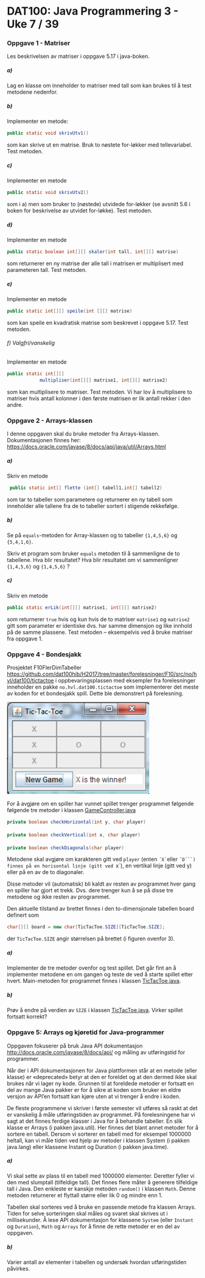 # DAT100: Java Programmering 3 - Uke 7 / 39

### Oppgave 1 - Matriser

Les beskrivelsen av matriser i oppgave 5.17 i java-boken.

##### a)

Lag en klasse om inneholder to matriser med tall som kan brukes til å test metodene nedenfor.

##### b)

Implementer en metode:

```java
public static void skrivUtv1()
```

som kan skrive ut en matrise. Bruk to nøstete for-løkker med tellevariabel. Test metoden.

##### c)

Implementer en metode  

```java
public static void skrivUtv2()
```

som i a) men som bruker to (nøstede) utvidede for-løkker (se avsnitt 5.6 i boken for beskrivelse av utvidet for-løkke). Test metoden.

##### d)

Implementer en metode

```java
public static boolean int[][] skaler(int tall, int[][] matrise)
```
som returnerer en ny matrise der alle tall i matrisen er multiplisert med parameteren tall. Test metoden.

##### e)

Implementer en metode

```java
public static int[][] speile(int [][] matrise)
```

som kan speile en kvadratisk matrise som beskrevet i oppgave 5.17. Test metoden.

###### f)	Valgfri/vanskelig

Implementer en metode

```java
public static int[][]
            multipliser(int[][] matrise1, int[][] matrise2)
```

som kan multiplisere to matriser. Test metoden. Vi har lov å multiplisere to matriser hvis antall kolonner i den første matrisen er lik antall rekker i den andre.

### Oppgave 2 - Arrays-klassen

I denne oppgaven skal du bruke metoder fra Arrays-klassen. Dokumentasjonen finnes her:
https://docs.oracle.com/javase/8/docs/api/java/util/Arrays.html

##### a)

Skriv en metode

```java
 public static int[] flette (int[] tabell1,int[] tabell2)
 ```

som tar to tabeller som parametere og returnerer en ny tabell som inneholder alle tallene fra de to tabeller sortert i stigende rekkefølge.

##### b)

Se på `equals`-metoden for Array-klassen og to tabeller `{1,4,5,6}` og `{5,4,1,6}`.

Skriv et program som bruker `equals` metoden til å sammenligne de to tabellene. Hva blir resultatet? Hva blir resultatet om vi sammenligner `{1,4,5,6}` og `{1,4,5,6}` ?

##### c)

Skriv en metode

```java
public static erLik(int[][] matrise1, int[][] matrise2)
```

som returnerer `true` hvis og kun hvis de to matriser `matrise1` og `matrise2` gitt som parameter er identiske dvs. har samme dimensjon og like innhold på de samme plassene. Test metoden – eksempelvis ved å bruke matriser fra oppgave 1.

### Oppgave 4 - Bondesjakk

Prosjektet F10FlerDimTabeller https://github.com/dat100hib/H2017/tree/master/forelesninger/F10/src/no/hvl/dat100/tictactoe i oppbevaringsplassen med eksempler fra forelesninger inneholder en pakke `no.hvl.dat100.tictactoe` som implementerer det meste av koden for et bondesjakk spill. Dette ble demonstrert på forelesning.

![](assets/markdown-img-paste-20180926174926430.png)

For å avgjøre om en spiller har vunnet spillet trenger programmet følgende følgende tre metoder i klassen [GameController.java](https://github.com/dat100hib/H2017/blob/master/forelesninger/F10/src/no/hvl/dat100/tictactoe/GameController.java)

```java
private boolean checkHorizontal(int y, char player)

private boolean checkVertical(int x, char player)

private boolean checkDiagonals(char player)
```

Metodene skal avgjøre om karakteren gitt ved `player` (enten `´X´`eller `´O´``) finnes på en horisontal linje (gitt ved `x`), en vertikal linje (gitt ved y) eller på en av de to diagonaler.

Disse metoder vil (automatisk) bli kaldt av resten av programmet hver gang en spiller har gjort et trekk. Dvs. dere trenger kun å se på disse tre metodene og ikke resten av programmet.

Den aktuelle tilstand av brettet finnes i den to-dimensjonale tabellen board definert som

```java
char[][] board = new char[TicTacToe.SIZE][TicTacToe.SIZE];
```

der `TicTacToe.SIZE` angir størrelsen på brettet (i figuren ovenfor 3).

##### a)

Implementer de tre metoder ovenfor og test spillet. Det går fint an å implementer metodene en om gangen og teste de ved å starte spillet etter hvert. Main-metoden for programmet finnes i klassen [TicTacToe.java](https://github.com/dat100hib/H2017/blob/master/forelesninger/F10/src/no/hvl/dat100/tictactoe/TicTacToe.java).

##### b)

Prøv å endre på verdien av `SIZE` i klassen [TicTacToe.java](https://github.com/dat100hib/H2017/blob/master/forelesninger/F10/src/no/hvl/dat100/tictactoe/TicTacToe.java). Virker spillet fortsatt korrekt?

### Oppgave 5: Arrays og kjøretid for Java-programmer

Oppgaven fokuserer på bruk Java API dokumentasjon   http://docs.oracle.com/javase/8/docs/api/ og måling av utføringstid for programmer.

Når der i API dokumentasjonen for Java plattformen står at en metode (eller klasse) er «deprecated» betyr at den er foreldet og at den dermed ikke skal brukes når vi lager ny kode. Grunnen til at foreldede metoder er fortsatt en del av mange Java pakker er for å sikre at koden som bruker en eldre versjon av API’en fortsatt kan kjøre uten at vi trenger å endre i koden.

De fleste programmene vi skriver i første semester vil utføres så raskt at det er vanskelig å måle utføringstiden av programmet.  På forelesningene har vi sagt at det finnes ferdige klasser i Java for å behandle tabeller. En slik klasse er Arrays (i pakken java.util). Her finnes det blant annet metoder for å sortere en tabell. Dersom vi sorterer en tabell med for eksempel 1000000 heltall, kan vi måle tiden ved hjelp av metoder i klassen System (i pakken java.lang) eller klassene Instant og Duration (i pakken java.time).

##### a)

Vi skal sette av plass til en tabell med 1000000 elementer. Deretter fyller vi den med slumptall (tilfeldige tall). Det finnes flere måter å generere tilfeldige tall i Java. Den enkleste er kanskje metoden `random()` i klassen `Math`. Denne metoden returnerer et flyttall større eller lik 0 og mindre enn 1.

Tabellen skal sorteres ved å bruke en passende metode fra klassen Arrays. Tiden for selve sorteringen skal måles og svaret skal skrives ut i millisekunder. Å lese API dokumentasjon for klassene `System` (eller `Instant` og `Duration`), `Math` og `Arrays` for å finne de rette metoder er en del av oppgaven.

##### b)

Varier antall av elementer i tabellen og undersøk hvordan utføringstiden påvirkes.
